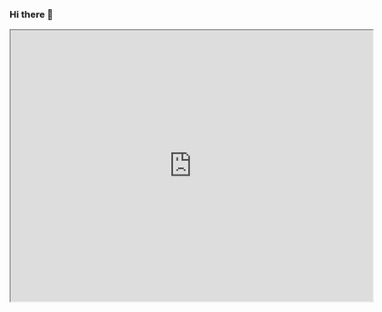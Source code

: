 ### Hi there 👋

<!--
**KayterCantFixBug/KayterCantFixBug** is a ✨ _special_ ✨ repository because its `README.md` (this file) appears on your GitHub profile.

Here are some ideas to get you started:

- 🔭 I’m currently working on ...
- 🌱 I’m currently learning ...
- 👯 I’m looking to collaborate on ...
- 🤔 I’m looking for help with ...
- 💬 Ask me about ...
- 📫 How to reach me: ...
- 😄 Pronouns: ...
- ⚡ Fun fact: ...
-->
<iframe src="https://drive.google.com/file/d/1RrF1g2UUmWC-ggAlDvmG1kiB-_kJX8wt/preview" width="640" height="480" allow="autoplay"></iframe>
